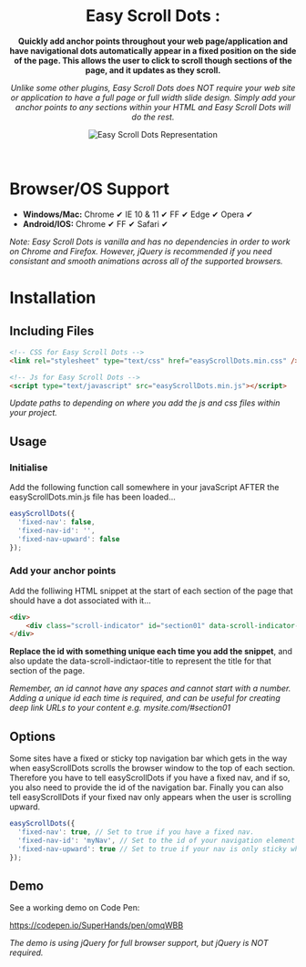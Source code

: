 <h1 align="center">Easy Scroll Dots :</h1>
<p align="center"><strong>Quickly add anchor points throughout your web page/application and have navigational dots automatically appear in a fixed position on the side of the page. This allows the user to click to scroll though sections of the page, and it updates as they scroll.</strong></p>
<p align="center"><em>Unlike some other plugins, Easy Scroll Dots does NOT require your web site or application to have a full page or full width slide design. Simply add your anchor points to any sections within your HTML and Easy Scroll Dots will do the rest.</em></p>
<p align="center"><img src="http://i66.tinypic.com/ddyzhx.jpg" alt="Easy Scroll Dots Representation" /></p>
<br>

# Browser/OS Support

<ul>
  <li><strong>Windows/Mac:</strong> Chrome &#10004; IE 10 & 11 &#10004; FF &#10004; Edge &#10004; Opera &#10004;</li>
  <li><strong>Android/IOS:</strong> Chrome &#10004; FF &#10004; Safari &#10004;</li>
</ul>
<p><em>Note: Easy Scroll Dots is vanilla and has no dependencies in order to work on Chrome and Firefox. However, jQuery is recommended if you need consistant and smooth animations across all of the supported browsers.</em></p>

# Installation

## Including Files

```html
<!-- CSS for Easy Scroll Dots -->
<link rel="stylesheet" type="text/css" href="easyScrollDots.min.css" />

<!-- Js for Easy Scroll Dots -->
<script type="text/javascript" src="easyScrollDots.min.js"></script>
```

<p><em>Update paths to depending on where you add the js and css files within your project.</em></p>

## Usage

### Initialise

<p>Add the following function call somewhere in your javaScript AFTER the easyScrollDots.min.js file has been loaded...</p>

```javascript
easyScrollDots({
  'fixed-nav': false,
  'fixed-nav-id': '',
  'fixed-nav-upward': false
});
```

### Add your anchor points

<p>Add the folliwing HTML snippet at the start of each section of the page that should have a dot associated with it...</p>

```html
<div>
    <div class="scroll-indicator" id="section01" data-scroll-indicator-title="Hello World"></div>
</div>
```

<p><strong>Replace the id with something unique each time you add the snippet</strong>, and also update the data-scroll-indictaor-title to represent the title for that section of the page.</p>

<p><em>Remember, an id cannot have any spaces and cannot start with a number. Adding a unique id each time is required, and can be useful for creating deep link URLs to your content e.g. mysite.com/#section01</em></p>

## Options

<p>Some sites have a fixed or sticky top navigation bar which gets in the way when easyScrollDots scrolls the browser window to the top of each section. Therefore you have to tell easyScrollDots if you have a fixed nav, and if so, you also need to provide the id of the navigation bar. Finally you can also tell easyScrollDots if your fixed nav only appears when the user is scrolling upward.</p>

```javascript
easyScrollDots({
  'fixed-nav': true, // Set to true if you have a fixed nav.
  'fixed-nav-id': 'myNav', // Set to the id of your navigation element (easyScrollDots will measure the height of the element).
  'fixed-nav-upward': true // Set to true if your nav is only sticky when the user is scrolling up.
});
```

## Demo

<p>See a working demo on Code Pen:</p>

https://codepen.io/SuperHands/pen/omqWBB

<p><em>The demo is using jQuery for full browser support, but jQuery is NOT required.</em></p>

